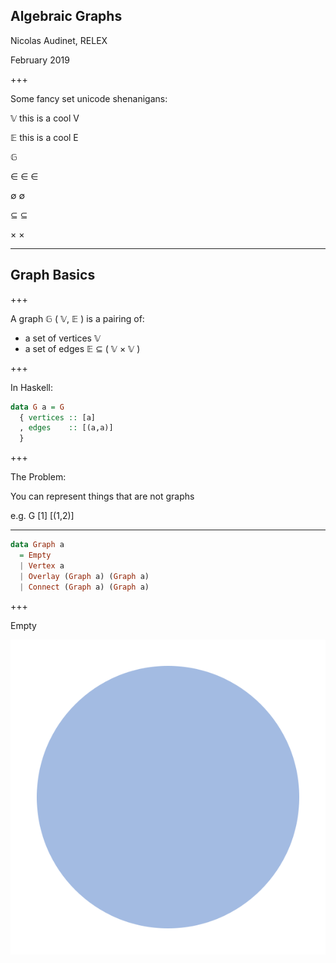 ## Algebraic Graphs

Nicolas Audinet, RELEX

February 2019

+++

Some fancy set unicode shenanigans:

&#120141; this is a cool V

&#120124; this is a cool E

&#120126;

&#8712;
&#x2208;
∈

∅
&#x2205;

⊆
&#x2286;

×
&#x00d7;

---

## Graph Basics

+++

A graph &#120126; ( &#120141;, &#120124; ) is a pairing of:
* a set of vertices &#120141;
* a set of edges &#120124; ⊆ ( &#120141; × &#120141; )

+++

In Haskell:

```haskell
data G a = G
  { vertices :: [a]
  , edges    :: [(a,a)]
  }
```

+++

The Problem:

You can represent things that are not graphs

e.g. G [1] [(1,2)]

---

```haskell
data Graph a
  = Empty
  | Vertex a
  | Overlay (Graph a) (Graph a)
  | Connect (Graph a) (Graph a)
```

+++

Empty

![](assets/img/empty.svg)
